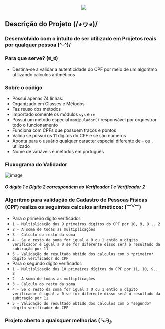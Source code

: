 <p align="center">
  <img src="https://github.com/AndersonJader0/ValidadorCPF.py/assets/105549520/f6e9b473-6595-4976-bcdd-60b400945e22" />
</p>

## Descrição do Projeto (/◕ヮ◕)/

### Desenvolvido com o intuito de ser utilizado em Projetos reais por qualquer pessoa (^-^)/

### Para que serve? (ಠ_ಠ)
- Destina-se a validar a autenticidade do CPF por meio de um algoritmo utilizando calculos aritméticos


### Sobre o código
- Possui apenas 74 linhas.
- Organizado em Classes e Métodos
- Faz reuso dos métodos
- Importado somente os módulos `sys` e `re`
- Possui um método especial `manipulador()` responsável por orquestrar todo o funcionamento
- Funciona com CPFs que possuem traços e pontos
- Valida se possui os 11 digitos do CPF e se são números
- Aponta para o usuário qualquer caracter especial diferente de - ou . utilizado
- Nome de variáveis e métodos em português

### Fluxograma do Validador
![image](https://github.com/AndersonJader0/ValidadorCPF.py/assets/105549520/1bc0a566-b4f6-4c8c-84be-bfff7a9a3fe5)

##### O digito 1 e Digito 2 correspondem ao Verificador 1 e Verificador 2

### Algoritmo para validação de Cadastro de Pessoas Físicas (CPF) realiza os seguintes calculos aritméticos: (︶^︶)

- Para o primeiro dígito verificador:
- `1 - Multiplicação dos 9 primeiros dígitos do CPF por 10, 9, 8... 2`
- `2 - A soma de todas as multiplicações`
- `3 - Calculo do resto da soma`
- `4 - Se o resto da soma for igual a 0 ou 1 então o digito verificador é igual a 0 se for diferente disso será o resultado da subtração por 11`
- `5 - Validação do resultado obtido dos calculos com o *primeiro* dígito verificador do CPF`
- Para o segundo dígito verificador:
- `1 - Multiplicação dos 10 primeiros dígitos do CPF por 11, 10, 9... 2`
- `2 - A soma de todas as multiplicações`
- `3 - Calculo do resto da soma`
- `4 - Se o resto da soma for igual a 0 ou 1 então o digito verificador é igual a 0 se for diferente disso será o resultado da subtração por 11`
- `5 - Validação do resultado obtido dos calculos com o *segundo* dígito verificador do CPF`

### Projeto aberto a quaisquer melhorias ( ˃̵ᴗ˂̵)ﻭ
